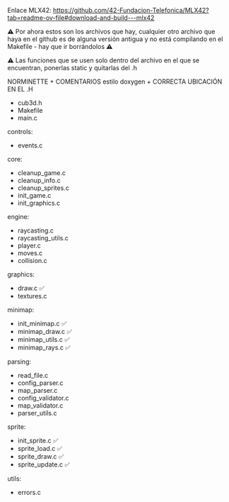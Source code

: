 Enlace MLX42: https://github.com/42-Fundacion-Telefonica/MLX42?tab=readme-ov-file#download-and-build---mlx42  

⚠️  Por ahora estos son los archivos que hay, cualquier otro archivo que haya en el github es de alguna versión antigua y no está compilando en el Makefile - hay que ir borrándolos ⚠️

⚠️ Las funciones que se usen solo dentro del archivo en el que se encuentran, ponerlas static y quitarlas del .h

NORMINETTE + COMENTARIOS estilo doxygen + CORRECTA UBICACIÓN EN EL .H
- cub3d.h
- Makefile
- main.c

controls:
- events.c
 
core:
- cleanup_game.c
- cleanup_info.c
- cleanup_sprites.c
- init_game.c
- init_graphics.c

engine:
- raycasting.c
- raycasting_utils.c
- player.c
- moves.c
- collision.c

graphics:
- draw.c ✅
- textures.c

minimap:
- init_minimap.c ✅
- minimap_draw.c ✅
- minimap_utils.c ✅
- minimap_rays.c ✅

parsing:
- read_file.c
- config_parser.c
- map_parser.c
- config_validator.c
- map_validator.c
- parser_utils.c

sprite:
- init_sprite.c ✅
- sprite_load.c ✅
- sprite_draw.c ✅
- sprite_update.c ✅

utils:
- errors.c

